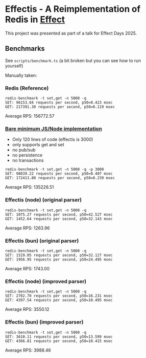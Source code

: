 # Effectis - A Reimplementation of Redis in [Effect](https://effect.website)

This project was presented as part of a talk for Effect Days 2025.

## Benchmarks

See `scripts/benchmark.ts` (a bit broken but you can see how to run yourself)

Manually taken:

### Redis (Reference)

```
redis-benchmark -t set,get -n 5000 -q
SET: 96153.84 requests per second, p50=0.423 msec
GET: 217391.30 requests per second, p50=0.119 msec
```

Average RPS: 156772.57

### [Bare minimum JS/Node implementation](https://github.com/ashwaniYDV/redis-server-clone-js)

- Only 120 lines of code (effectis is 3000)
- only supports get and set
- no pub/sub
- no persistence
- no transactions

```
redis-benchmark -t set,get -n 5000 -q -p 3000
SET: 98039.22 requests per second, p50=0.407 msec
GET: 172413.80 requests per second, p50=0.239 msec
```

Average RPS: 135226.51

### Effectis (node) (original parser)

```
redis-benchmark -t set,get -n 5000 -q
SET: 1075.27 requests per second, p50=42.527 msec
GET: 1452.64 requests per second, p50=32.143 msec
```

Average RPS: 1263.96

### Effectis (bun) (original parser)

```
redis-benchmark -t set,get -n 5000 -q
SET: 1529.05 requests per second, p50=32.127 msec
GET: 1956.95 requests per second, p50=24.495 msec
```

Average RPS: 1743.00

### Effectis (node) (improved parser)

```
redis-benchmark -t set,get -n 5000 -q
SET: 2702.70 requests per second, p50=16.231 msec
GET: 4397.54 requests per second, p50=10.495 msec
```

Average RPS: 3550.12

### Effectis (bun) (improved parser)

```
redis-benchmark -t set,get -n 5000 -q
SET: 3610.11 requests per second, p50=13.599 msec
GET: 4366.81 requests per second, p50=10.415 msec
```

Average RPS: 3988.46
